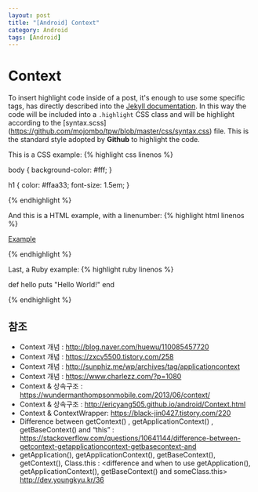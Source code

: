 ```yaml
---
layout: post
title: "[Android] Context"
category: Android
tags: [Android]
---
```


# Context

To insert highlight code inside of a post, it's enough to use some specific tags, 
has directly described into the [Jekyll documentation](http://jekyllrb.com/docs/templates/#code-snippet-highlighting). 
In this way the code will be included into a ``.highlight`` CSS class and will be highlight according to the [syntax.scss]
(https://github.com/mojombo/tpw/blob/master/css/syntax.css) file. This is the standard style adopted by **Github** to highlight the code. 

This is a CSS example:
{% highlight css linenos %}

body {
  background-color: #fff;
  }

h1 {
  color: #ffaa33;
  font-size: 1.5em;
  }

{% endhighlight %}

And this is a HTML example, with a linenumber:
{% highlight html linenos %}

<html>
  <a href="example.com">Example</a>
</html>

{% endhighlight %}

Last, a Ruby example:
{% highlight ruby linenos %}

def hello
  puts "Hello World!"
end

{% endhighlight %}


## 참조
* Context 개념 : <http://blog.naver.com/huewu/110085457720>
* Context 개념 : <https://zxcv5500.tistory.com/258>
* Context 개념 : <http://sunphiz.me/wp/archives/tag/applicationcontext>
* Context 개념 : <https://www.charlezz.com/?p=1080>
* Context & 상속구조 : <https://wundermanthompsonmobile.com/2013/06/context/>
* Context & 상속구조 : <http://ericyang505.github.io/android/Context.html>
* Context & ContextWrapper: <https://black-jin0427.tistory.com/220>
* Difference between getContext() , getApplicationContext() , getBaseContext() and “this” : <https://stackoverflow.com/questions/10641144/difference-between-getcontext-getapplicationcontext-getbasecontext-and>
* getApplication(), getApplicationContext(), getBaseContext(), getContext(), Class.this : <difference and when to use getApplication(), getApplicationContext(), getBaseContext() and someClass.this> <http://dev.youngkyu.kr/36>
